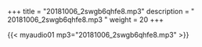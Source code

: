 +++
title = "20181006_2swgb6qhfe8.mp3"
description = " 20181006_2swgb6qhfe8.mp3 "
weight = 20
+++

{{< myaudio01 mp3="20181006_2swgb6qhfe8.mp3" >}}

